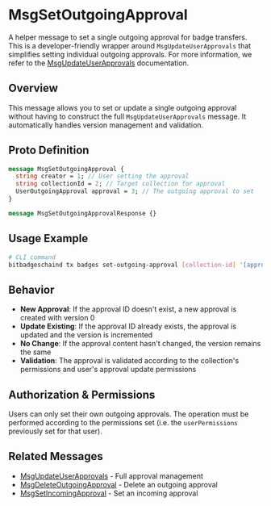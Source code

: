 # MsgSetOutgoingApproval

A helper message to set a single outgoing approval for badge transfers. This is a developer-friendly wrapper around `MsgUpdateUserApprovals` that simplifies setting individual outgoing approvals. For more information, we refer to the [MsgUpdateUserApprovals](./msg-update-user-approvals.md) documentation.

## Overview

This message allows you to set or update a single outgoing approval without having to construct the full `MsgUpdateUserApprovals` message. It automatically handles version management and validation.

## Proto Definition

```protobuf
message MsgSetOutgoingApproval {
  string creator = 1; // User setting the approval
  string collectionId = 2; // Target collection for approval
  UserOutgoingApproval approval = 3; // The outgoing approval to set
}

message MsgSetOutgoingApprovalResponse {}
```

## Usage Example

```bash
# CLI command
bitbadgeschaind tx badges set-outgoing-approval [collection-id] '[approval-json]' --from user-key
```

## Behavior

-   **New Approval**: If the approval ID doesn't exist, a new approval is created with version 0
-   **Update Existing**: If the approval ID already exists, the approval is updated and the version is incremented
-   **No Change**: If the approval content hasn't changed, the version remains the same
-   **Validation**: The approval is validated according to the collection's permissions and user's approval update permissions

## Authorization & Permissions

Users can only set their own outgoing approvals. The operation must be performed according to the permissions set (i.e. the `userPermissions` previously set for that user).

## Related Messages

-   [MsgUpdateUserApprovals](./msg-update-user-approvals.md) - Full approval management
-   [MsgDeleteOutgoingApproval](./msg-delete-outgoing-approval.md) - Delete an outgoing approval
-   [MsgSetIncomingApproval](./msg-set-incoming-approval.md) - Set an incoming approval
